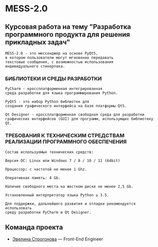 # MESS-2.0
## Курсовая работа на тему "Разработка программного продукта для решения прикладных задач"

```
MESS-2.0 - это мессенджер на основе PyQt5, 
в котором пользователи могут мгновенно передавать 
текстовые сообщения, с возможностью использования 
индивидуального стикерпака.
```

### БИБЛИОТЕКИ И СРЕДЫ РАЗРАБОТКИ

```
PyCharm - кроссплатформенная интегрированная
среда разработки для языка программирования Python.

PyQt5 - это набор Python библиотек для 
создания графического интерфейса на базе платформы Qt5.

Qt Designer - кроссплатформенная свободная среда для разработки
графических интерфейсов (GUI) для программ, использующих библиотеку Qt.
```

### ТРЕБОВАНИЯ К ТЕХНИЧЕСКИМ СТРЕДСТВАМ РЕАЛИЗАЦИИ ПРОГРАММНОГО ОБЕСПЕЧЕНИЯ

```
Состав используемых технических средств:

Версия ОС: Linux или Windows 7 / 8 / 10 / 11 (64bit)

Процессор: с частотой не менее 1 Ghz.

Оперативная память: 4 Gb.

Наличие свободного места на жестком диске не менее 2,5 Gb.

Установленный интерпретатор языка Python ≥ 3.5.

Для поддержки, дальнейшего развития и отладки рекомендуется использовать 
среду разработки PyCharm и Qt Designer.
```
## Команда проекта

- [Эвелина Строгонова](tg://resolve?domain=ewe_stro) — Front-End Engineer